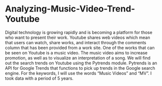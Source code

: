 # Analyzing-Music-Video-Trend-Youtube
Digital technology is growing rapidly and is becoming a platform for those who want to present their work. Youtube shares web videos which mean that users can watch, share works, and interact through the comments column that has been provided from a work site. One of the works that can be seen on Youtube is a music video. The music video aims to increase promotion, as well as to visualize an interpretation of a song. We will find out the search trends on Youtube using the Pytrends module. Pytrends is an API for Google Trends that functions to pick up trends in the Google search engine. For the keywords, I will use the words “Music Videos” and “MV”. I took data with a period of 5 years.
